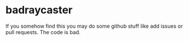 # badraycaster
If you somehow find this you may do some github stuff like add issues or pull requests. The code is bad.
